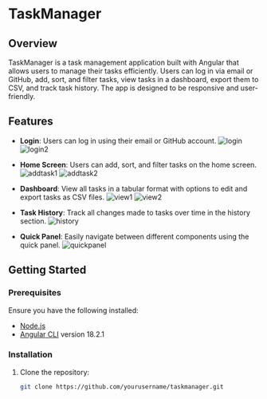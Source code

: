 # TaskManager

## Overview
TaskManager is a task management application built with Angular that allows users to manage their tasks efficiently. Users can log in via email or GitHub, add, sort, and filter tasks, view tasks in a dashboard, export them to CSV, and track task history. The app is designed to be responsive and user-friendly.

## Features

- **Login**: Users can log in using their email or GitHub account.
  ![login](https://github.com/user-attachments/assets/d5fe4631-459e-4dad-9d8a-fe485dd1b3c4)
  ![login2](https://github.com/user-attachments/assets/8894d10f-34cb-4966-9b79-64a508ebfe9c)

- **Home Screen**: Users can add, sort, and filter tasks on the home screen.
  ![addtask1](https://github.com/user-attachments/assets/939296b7-8e35-4cb6-a5ba-2bfa9fdaf9c7)
  ![addtask2](https://github.com/user-attachments/assets/f8f5d650-218d-4de3-95c0-1bb6ad94fe33)

- **Dashboard**: View all tasks in a tabular format with options to edit and export tasks as CSV files.
  ![view1](https://github.com/user-attachments/assets/2dec9bc6-8b80-4953-b6d4-b6fabd546771)
  ![view2](https://github.com/user-attachments/assets/edc6b42a-956c-4653-b518-21ff2f85b580)

- **Task History**: Track all changes made to tasks over time in the history section.
  ![history](https://github.com/user-attachments/assets/c53ccb54-16f5-4094-97be-5ee71ff2db3c)

- **Quick Panel**: Easily navigate between different components using the quick panel.
  ![quickpanel](https://github.com/user-attachments/assets/b51196a2-1384-41cb-9b53-67beef926327)

## Getting Started

### Prerequisites
Ensure you have the following installed:
- [Node.js](https://nodejs.org/en/)
- [Angular CLI](https://angular.io/cli) version 18.2.1

### Installation
1. Clone the repository:
   ```bash
   git clone https://github.com/yourusername/taskmanager.git
